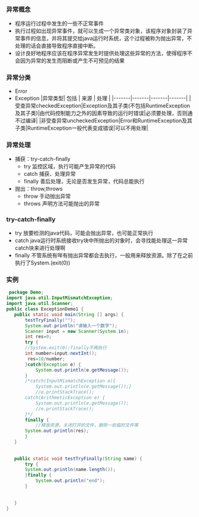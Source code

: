 ### 异常概念
- 程序运行过程中发生的一些不正常事件
- 执行过程如出现异常事件，就可以生成一个异常类对象，该程序对象封装了异常事件的信息，并将其提交给java运行时系统，这个过程被称为抛出异常，不处理的话会直接导致程序直接中断。
- 设计良好地程序应该在程序异常发生时提供处理这些异常的方法，使得程序不会因为异常的发生而阻断或产生不可预见的结果
### 异常分类
- Error
- Exception
|异常类型| 包括  | 来源   |  处理 |
|-------|-------|-------|-------|
|受查异常checkedException|Exception及其子类(不包括RuntimeException及其子类)|由代码控制能力之外的因素导致的运行时错误|必须要处理，否则通不过编译|
|非受查异常uncheckedException|Error和RuntimeException及其子类|RuntimeException一般代表变成错误|可以不用处理|
### 异常处理
  - 捕获：try-catch-finally
    - try 监控区域，执行可能产生异常的代码
    - catch 捕获、处理异常
    - finally 善后处理，无论是否发生异常，代码总能执行
  - 抛出：throw,throws
     - throw 手动抛出异常
     - throws 声明方法可能抛出的异常
 ### try-catch-finally
 - try 放要检测的java代码，可能会抛出异常，也可能正常执行
 - catch  java运行时系统接收try块中所抛出的对象时，会寻找能处理这一异常catch块来进行处理啊
 - finally 不管系统有咩有抛出异常都会去执行，一般用来释放资源。除了在之前执行了System.(exit(0))
 ### 实例
 ```java
  package Demo;
import java.util.InputMismatchException;
import java.util.Scanner;
public class ExceptionDemo1 {
	public static void main(String [] args) {
		testTryFinally("");
		System.out.println("请输入一个数字");
		Scanner input = new Scanner(System.in);
		int res=0;
		try {
		//System.exit(0);finally不再执行
		int number=input.nextInt();
		 res=10/number;
		}catch(Exception e) {
			System.out.println(e.getMessage());
		}
		/*catch(InputMismatchException e){
			System.out.println(e.getMessage());}
			//e.printStackTrace();
		catch(ArithmeticException e) {
			System.out.println(e.getMessage());
			//e.printStackTrace();
		}*/
		finally {
			//释放资源，关闭打开的文件，删除一些临时文件等
		System.out.println(res);
		}
	}
	
	
	public static void testTryFinally(String name) {
		try {
		System.out.println(name.length());
		}finally {
			System.out.println("end");
		}
		
		
	}
}

 ```
